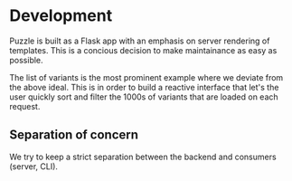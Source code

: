 # Development
Puzzle is built as a Flask app with an emphasis on server rendering of templates. This is a concious decision to make maintainance as easy as possible.

The list of variants is the most prominent example where we deviate from the above ideal. This is in order to build a reactive interface that let's the user quickly sort and filter the 1000s of variants that are loaded on each request.

## Separation of concern
We try to keep a strict separation between the backend and consumers (server, CLI).
